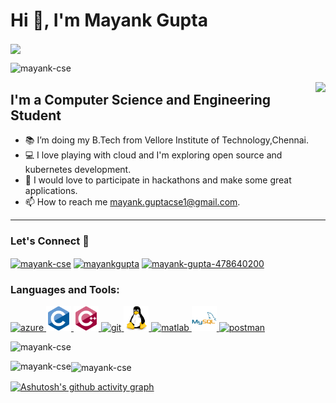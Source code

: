 # Hi 👋, I'm Mayank Gupta
<!-- <h3 align="center">A passionate Cloud Computer from India</h3> -->
<img align="center" src="https://export-download.canva.com/RfQHM/DAEwLLRfQHM/373/0/0001-12819735112.jpg?X-Amz-Algorithm=AWS4-HMAC-SHA256&X-Amz-Credential=AKIAJHKNGJLC2J7OGJ6Q%2F20211121%2Fus-east-1%2Fs3%2Faws4_request&X-Amz-Date=20211121T085854Z&X-Amz-Expires=86491&X-Amz-Signature=d39b946182d72362fda9a8825c55d4c0b399bc74f91e0bf9dcdc8a35b0328947&X-Amz-SignedHeaders=host&response-content-disposition=attachment%3B%20filename%2A%3DUTF-8%27%27Mayank%2520Gupta.jpg&response-expires=Mon%2C%2022%20Nov%202021%2009%3A00%3A25%20GMT"/>
<!-- <p align="center"> <img src="https://media2.giphy.com/media/NhST7EyOZmrCZEW5OZ/giphy.gif?cid=790b76118c69c59fda5142d1b114ba5eb153a79962255565&rid=giphy.gif&ct=g" alt="mayank-cse" /> </p> -->

<p align="left"> <img src="https://komarev.com/ghpvc/?username=mayank-cse&label=Profile%20views&color=0e75b6&style=flat" alt="mayank-cse" /> </p>
<!-- 
<p align="left"> <a href="https://github.com/ryo-ma/github-profile-trophy"><img src="https://github-profile-trophy.vercel.app/?username=mayank-cse" alt="mayank-cse" /></a> </p>

<p align="left"> <a href="https://twitter.com/mayankgupta" target="blank"><img src="https://img.shields.io/twitter/follow/mayankgupta?logo=twitter&style=for-the-badge" alt="mayankgupta" /></a> </p> -->

<img align="RIGHT" src="https://media2.giphy.com/media/Y2vbskuBcyTIBXXbJx/giphy.gif?cid=790b76114dff1034cc786747e6b31213da32da5ca139bb8d&rid=giphy.gif&ct=g"/>

## I'm a Computer Science and Engineering Student  

- 📚 I’m doing my B.Tech from Vellore Institute of Technology,Chennai.
- 💻 I love playing with cloud and I'm exploring open source and kubernetes development.
- 💞️ I would love to participate in hackathons and make some great applications.
- 📫 How to reach me mayank.guptacse1@gmail.com.  


- - -


### Let's Connect 🤝
<p align="left">
<a href="https://dev.to/mayankcse" target="blank"><img align="center" src="https://raw.githubusercontent.com/rahuldkjain/github-profile-readme-generator/master/src/images/icons/Social/devto.svg" alt="mayank-cse" height="30" width="40" /></a>
<a href="https://twitter.com/MayankGuptacse1" target="blank"><img align="center" src="https://raw.githubusercontent.com/rahuldkjain/github-profile-readme-generator/master/src/images/icons/Social/twitter.svg" alt="mayankgupta" height="30" width="40" /></a>
<a href="https://linkedin.com/in/mayank-gupta-478640200" target="blank"><img align="center" src="https://raw.githubusercontent.com/rahuldkjain/github-profile-readme-generator/master/src/images/icons/Social/linked-in-alt.svg" alt="mayank-gupta-478640200" height="30" width="40" /></a>
</p>

### Languages and Tools:
<p align="left"> <a href="https://azure.microsoft.com/en-in/" target="_blank" rel="noreferrer"> <img src="https://www.vectorlogo.zone/logos/microsoft_azure/microsoft_azure-icon.svg" alt="azure" width="40" height="40"/> </a> <a href="https://www.cprogramming.com/" target="_blank" rel="noreferrer"> <img src="https://raw.githubusercontent.com/devicons/devicon/master/icons/c/c-original.svg" alt="c" width="40" height="40"/> </a> <a href="https://www.w3schools.com/cpp/" target="_blank" rel="noreferrer"> <img src="https://raw.githubusercontent.com/devicons/devicon/master/icons/cplusplus/cplusplus-original.svg" alt="cplusplus" width="40" height="40"/> </a> <a href="https://git-scm.com/" target="_blank" rel="noreferrer"> <img src="https://www.vectorlogo.zone/logos/git-scm/git-scm-icon.svg" alt="git" width="40" height="40"/> </a> <a href="https://www.linux.org/" target="_blank" rel="noreferrer"> <img src="https://raw.githubusercontent.com/devicons/devicon/master/icons/linux/linux-original.svg" alt="linux" width="40" height="40"/> </a> <a href="https://www.mathworks.com/" target="_blank" rel="noreferrer"> <img src="https://upload.wikimedia.org/wikipedia/commons/2/21/Matlab_Logo.png" alt="matlab" width="40" height="40"/> </a> <a href="https://www.mysql.com/" target="_blank" rel="noreferrer"> <img src="https://raw.githubusercontent.com/devicons/devicon/master/icons/mysql/mysql-original-wordmark.svg" alt="mysql" width="40" height="40"/> </a> <a href="https://postman.com" target="_blank" rel="noreferrer"> <img src="https://www.vectorlogo.zone/logos/getpostman/getpostman-icon.svg" alt="postman" width="40" height="40"/> </a> </p>

<p>&nbsp;<img align="left" src="https://github-readme-stats.vercel.app/api?username=mayank-cse&show_icons=true&locale=en" alt="mayank-cse" /></p>

<p><img align="left" src="https://github-readme-streak-stats.herokuapp.com/?user=mayank-cse&" alt="mayank-cse" /></p>

<p><img align="center" src="https://github-readme-stats.vercel.app/api/top-langs?username=mayank-cse&show_icons=true&locale=en&layout=compact" alt="mayank-cse" /></p>

  [![Ashutosh's github activity graph](https://activity-graph.herokuapp.com/graph?username=mayank-cse&theme=react-dark)](https://github.com/ashutosh00710/github-readme-activity-graph)
